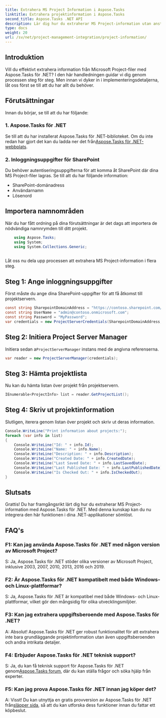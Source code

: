 ```yaml
---
title: Extrahera MS Project Information i Aspose.Tasks
linktitle: Extrahera projektinformation i Aspose.Tasks
second_title: Aspose.Tasks .NET API
description: Lär dig hur du extraherar MS Project-information utan ansträngning med Aspose.Tasks för .NET. Dyk in i vår omfattande handledning.
type: docs
weight: 20
url: /sv/net/project-management-integration/project-information/
---
```

## Introduktion
Vill du effektivt extrahera information från Microsoft Project-filer med Aspose.Tasks för .NET? I den här handledningen guidar vi dig genom processen steg för steg. Men innan vi dyker in i implementeringsdetaljerna, låt oss först se till att du har allt du behöver.
## Förutsättningar
Innan du börjar, se till att du har följande:
### 1. Aspose.Tasks för .NET
 Se till att du har installerat Aspose.Tasks för .NET-biblioteket. Om du inte redan har gjort det kan du ladda ner det från[Aspose.Tasks för .NET-webbplats](https://releases.aspose.com/tasks/net/).
### 2. Inloggningsuppgifter för SharePoint
Du behöver autentiseringsuppgifterna för att komma åt SharePoint där dina MS Project-filer lagras. Se till att du har följande information:
- SharePoint-domänadress
- Användarnamn
- Lösenord
## Importera namnområden
När du har fått ordning på dina förutsättningar är det dags att importera de nödvändiga namnrymden till ditt projekt.
```csharp
    using Aspose.Tasks;
    using System;
    using System.Collections.Generic;
    
```
Låt oss nu dela upp processen att extrahera MS Project-information i flera steg.
## Steg 1: Ange inloggningsuppgifter
Först måste du ange dina SharePoint-uppgifter för att få åtkomst till projektservern.
```csharp
const string SharepointDomainAddress = "https://contoso.sharepoint.com/sites/pwa";
const string UserName = "admin@contoso.onmicrosoft.com";
const string Password = "MyPassword";
var credentials = new ProjectServerCredentials(SharepointDomainAddress, UserName, Password);
```
## Steg 2: Initiera Project Server Manager
 Initiera sedan a`ProjectServerManager` instans med de angivna referenserna.
```csharp
var reader = new ProjectServerManager(credentials);
```
## Steg 3: Hämta projektlista
Nu kan du hämta listan över projekt från projektservern.
```csharp
IEnumerable<ProjectInfo> list = reader.GetProjectList();
```
## Steg 4: Skriv ut projektinformation
Slutligen, iterera genom listan över projekt och skriv ut deras information.
```csharp
Console.WriteLine("Print information about projects:");
foreach (var info in list)
{
    Console.WriteLine("Id: " + info.Id);
    Console.WriteLine("Name: " + info.Name);
    Console.WriteLine("Description: " + info.Description);
    Console.WriteLine("Created Date: " + info.CreatedDate);
    Console.WriteLine("Last Saved Date: " + info.LastSavedDate);
    Console.WriteLine("Last Published Date: " + info.LastPublishedDate);
    Console.WriteLine("Is Checked Out: " + info.IsCheckedOut);
}
```
## Slutsats
Grattis! Du har framgångsrikt lärt dig hur du extraherar MS Project-information med Aspose.Tasks för .NET. Med denna kunskap kan du nu integrera den här funktionen i dina .NET-applikationer sömlöst.
## FAQ's
### F1: Kan jag använda Aspose.Tasks för .NET med någon version av Microsoft Project?
S: Ja, Aspose.Tasks för .NET stöder olika versioner av Microsoft Project, inklusive 2003, 2007, 2010, 2013, 2016 och 2019.
### F2: Är Aspose.Tasks för .NET kompatibelt med både Windows- och Linux-plattformar?
S: Ja, Aspose.Tasks för .NET är kompatibel med både Windows- och Linux-plattformar, vilket gör den mångsidig för olika utvecklingsmiljöer.
### F3: Kan jag extrahera uppgiftsberoende med Aspose.Tasks för .NET?
A: Absolut! Aspose.Tasks för .NET ger robust funktionalitet för att extrahera inte bara grundläggande projektinformation utan även uppgiftsberoenden och andra intrikata detaljer.
### F4: Erbjuder Aspose.Tasks för .NET teknisk support?
 S: Ja, du kan få teknisk support för Aspose.Tasks för .NET genom[Aspose.Tasks forum](https://forum.aspose.com/c/tasks/15), där du kan ställa frågor och söka hjälp från experter.
### F5: Kan jag prova Aspose.Tasks för .NET innan jag köper det?
 A: Visst! Du kan utnyttja en gratis provversion av Aspose.Tasks för .NET från[släpper sida](https://releases.aspose.com/), så att du kan utforska dess funktioner innan du fattar ett köpbeslut.